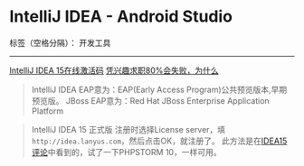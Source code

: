 ﻿# IntelliJ IDEA - Android Studio

标签（空格分隔）： 开发工具

---

[IntelliJ IDEA 15在线激活码](http://blog.csdn.net/xiao_jun_0820/article/details/50261137)
[凭兴趣求职80%会失败，为什么](http://blog.csdn.net/foruok/article/details/53500801)

> IntelliJ IDEA EAP意为：EAP(Early Access Program)公共预览版本,早期预览版。
JBoss EAP意为：Red Hat JBoss Enterprise Application Platform



> IntelliJ IDEA 15 正式版 注册时选择License server，填`http://idea.lanyus.com`，然后点击OK，就注册了。
此方法是在[IDEA15评论](http://www.oschina.net/news/67666/idea-15)中看到的，试了一下PHPSTORM 10，一样可用。







